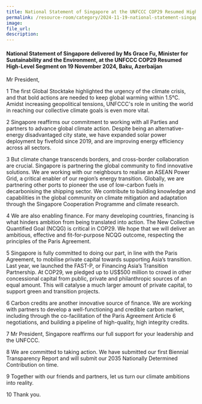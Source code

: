 ```yaml
---
title: National Statement of Singapore at the UNFCCC COP29 Resumed High-Level Segment - Ms Grace Fu
permalink: /resource-room/category/2024-11-19-national-statement-singapore-UNFCCC-COP29
image: 
file_url:
description:
---
```

#### National Statement of Singapore delivered by Ms Grace Fu, Minister for Sustainability and the Environment, at the UNFCCC COP29 Resumed High-Level Segment on 19 November 2024, Baku, Azerbaijan


Mr President,

1 The first Global Stocktake highlighted the urgency of the climate crisis, and that bold actions are needed to keep global warming within 1.5°C. Amidst increasing geopolitical tensions, UNFCCC's role in uniting the world in reaching our collective climate goals is even more vital.

2 Singapore reaffirms our commitment to working with all Parties and partners to advance global climate action. Despite being an alternative-energy disadvantaged city state, we have expanded solar power deployment by fivefold since 2019, and are improving energy efficiency across all sectors.

3 But climate change transcends borders, and cross-border collaboration are crucial. Singapore is partnering the global community to find innovative solutions. We are working with our neighbours to realise an ASEAN Power Grid, a critical enabler of our region’s energy transition. Globally, we are partnering other ports to pioneer the use of low-carbon fuels in decarbonising the shipping sector. We contribute to building knowledge and capabilities in the global community on climate mitigation and adaptation through the Singapore Cooperation Programme and climate research.

4 We are also enabling finance. For many developing countries, financing is what hinders ambition from being translated into action. The New Collective Quantified Goal (NCQG) is critical in COP29. We hope that we will deliver an ambitious, effective and fit-for-purpose NCQG outcome, respecting the principles of the Paris Agreement.

5 Singapore is fully committed to doing our part, in line with the Paris Agreement, to mobilise private capital towards supporting Asia’s transition. Last year, we launched the FAST-P, or Financing Asia’s Transition Partnership. At COP29, we pledged up to US$500 million to crowd in other concessional capital from public, private and philanthropic sources of an equal amount. This will catalyse a much larger amount of private capital, to support green and transition projects. 

6 Carbon credits are another innovative source of finance. We are working with partners to develop a well-functioning and credible carbon market, including through the co-facilitation of the Paris Agreement Article 6 negotiations, and building a pipeline of high-quality, high integrity credits.

7 Mr President, Singapore reaffirms our full support for your leadership and the UNFCCC. 

8 We are committed to taking action. We have submitted our first Biennial Transparency Report and will submit our 2035 Nationally Determined Contribution on time.

9 Together with our friends and partners, let us turn our climate ambitions into reality.

10 Thank you.
